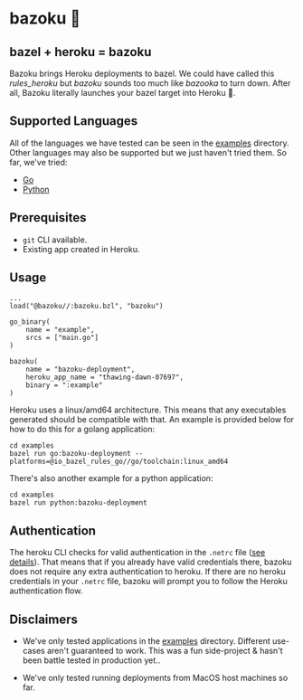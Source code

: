 # bazoku 🚀

## bazel + heroku = bazoku

Bazoku brings Heroku deployments to bazel. We could have called this *rules_heroku* but *bazoku* sounds too much like *bazooka* to turn down. After all, Bazoku literally launches your bazel target into Heroku 🚀.

## Supported Languages

All of the languages we have tested can be seen in the [examples](./examples) directory. Other languages may also be supported but we just haven't tried them. So far, we've tried:

- [Go](./examples/go/BUILD.bazel)
- [Python](./examples/python/BUILD.bazel)

## Prerequisites

- `git` CLI available.
- Existing app created in Heroku.

## Usage

```
...
load("@bazoku//:bazoku.bzl", "bazoku")

go_binary(
    name = "example",
    srcs = ["main.go"]
)

bazoku(
    name = "bazoku-deployment",
    heroku_app_name = "thawing-dawn-07697",
    binary = ":example"
)
```

Heroku uses a linux/amd64 architecture. This means that any executables generated should be compatible with that. An example is provided below for how to do this for a golang application:

```
cd examples
bazel run go:bazoku-deployment --platforms=@io_bazel_rules_go//go/toolchain:linux_amd64
```

There's also another example for a python application:

```
cd examples
bazel run python:bazoku-deployment
```

## Authentication

The heroku CLI checks for valid authentication in the `.netrc` file ([see details](https://devcenter.heroku.com/articles/authentication#api-token-storage)). That means that if you already have valid credentials there, bazoku does not require any extra authentication to heroku. If there are no heroku credentials in your `.netrc` file, bazoku will prompt you to follow the Heroku authentication flow.

## Disclaimers

- We've only tested applications in the [examples](./examples) directory. Different use-cases aren't guaranteed to work. This was a fun side-project & hasn't been battle tested in production yet..

- We've only tested running deployments from MacOS host machines so far.
